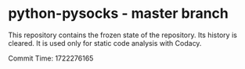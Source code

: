 # python-pysocks - master branch

This repository contains the frozen state of the repository.
Its history is cleared. It is used only for static code
analysis with Codacy.

Commit Time: 1722276165